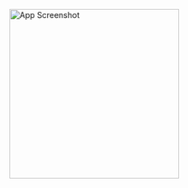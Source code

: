 <img src="[images/screenshot.png](https://drive.google.com/file/d/13Z3arU7v-kEuJH6HJWfq7DYXDdDj6XOx/view?usp=sharing
)" alt="App Screenshot" width="300"/>
